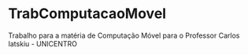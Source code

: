 # TrabComputacaoMovel
Trabalho para a matéria de Computação Móvel para o Professor Carlos Iatskiu - UNICENTRO

